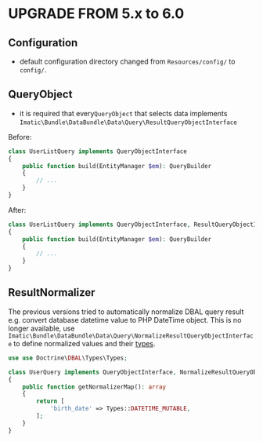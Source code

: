 UPGRADE FROM 5.x to 6.0
=======================

Configuration
-------------

* default configuration directory changed from `Resources/config/` to `config/`.

QueryObject
-----------

* it is required that every`QueryObject` that selects data implements `Imatic\Bundle\DataBundle\Data\Query\ResultQueryObjectInterface`

Before:
   ```php
   class UserListQuery implements QueryObjectInterface
   {
       public function build(EntityManager $em): QueryBuilder
       {
           // ...
       }
   }
   ```

After:
   ```php
   class UserListQuery implements QueryObjectInterface, ResultQueryObjectInterface
   {
       public function build(EntityManager $em): QueryBuilder
       {
           // ...
       }
   }
   ```

ResultNormalizer
----------------

The previous versions tried to automatically normalize DBAL query result e.g. convert database datetime value to PHP 
DateTime object. This is no longer available, use `Imatic\Bundle\DataBundle\Data\Query\NormalizeResultQueryObjectInterface`
to define normalized values and their [types](https://www.doctrine-project.org/projects/doctrine-dbal/en/latest/reference/types.html).

   ```php
   use use Doctrine\DBAL\Types\Types;

   class UserQuery implements QueryObjectInterface, NormalizeResultQueryObjectInterface
   {
       public function getNormalizerMap(): array
       {
           return [
               'birth_date' => Types::DATETIME_MUTABLE,
           ];
       }
   }
   ```
